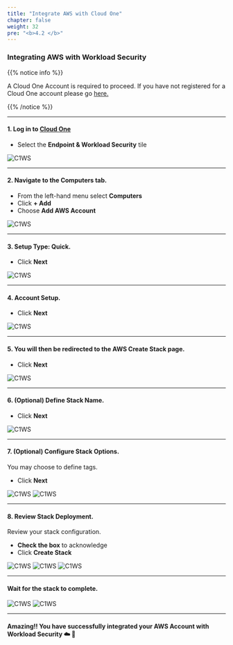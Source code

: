```yaml
---
title: "Integrate AWS with Cloud One"
chapter: false
weight: 32
pre: "<b>4.2 </b>"
---
```


### Integrating AWS with Workload Security

{{% notice info %}}
<p style='text-align: left;'>
A Cloud One Account is required to proceed. If you have not registered for a Cloud One account please go <a href="https://www.trendmicro.com/en_us/business/campaigns/cloud-one-trial.html?utm_campaign=RGEV2022_Cloud-One_SMKT&utm_medium=Webinar&utm_source=Immersion-Day_Workload_PR&utm_content=Cloud-One-Trial" target="_top">here.</a>
</p>
{{% /notice %}}

----

#### 1. Log in to [Cloud One](https://cloudone.trendmicro.com/)
- Select the **Endpoint & Workload Security** tile

![C1WS](/images/Login_C1.png) 



---

#### 2. Navigate to the **Computers** tab.
- From the left-hand menu select **Computers**
- Click **+ Add**
- Choose **Add AWS Account**

![C1WS](/images/ws_add1.png) 



---

#### 3. Setup Type: **Quick**.
- Click **Next**

![C1WS](/images/ws_add2.png) 

---

#### 4. Account Setup.
- Click **Next**

![C1WS](/images/ws_add3.png) 

---

#### 5. You will then be redirected to the AWS Create Stack page.
- Click **Next**

![C1WS](/images/ws_add4.png) 

---

#### 6. (Optional) Define Stack Name.
- Click **Next**

![C1WS](/images/ws_add5.png) 

---

#### 7. (Optional) Configure Stack Options.
You may choose to define tags.

- Click **Next**

![C1WS](/images/ws_add6.png) 
![C1WS](/images/ws_add7.png) 

---

#### 8. Review Stack Deployment.
Review your stack configuration.

- **Check the box** to acknowledge
- Click **Create Stack**

![C1WS](/images/ws_add8.png) 
![C1WS](/images/ws_add9.png) 
![C1WS](/images/ws_add10.png) 

---

#### Wait for the stack to complete.
![C1WS](/images/connector1.png)
![C1WS](/images/connector2.png)


---
#### Amazing!! You have successfully integrated your AWS Account with Workload Security :cloud: :rocket:
